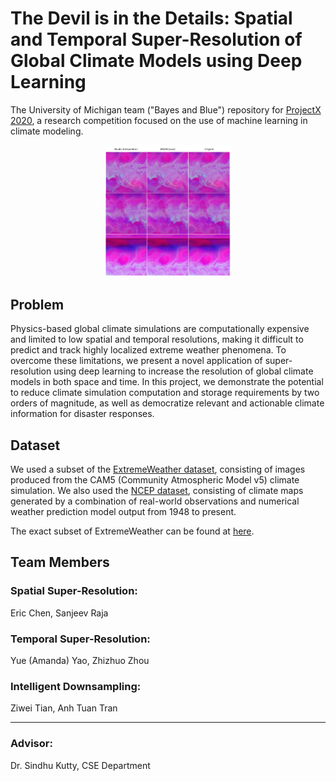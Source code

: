 # The Devil is in the Details: Spatial and Temporal Super-Resolution of Global Climate Models using Deep Learning
The University of Michigan team ("Bayes and Blue") repository for [ProjectX 2020](https://www.projectx2020.com/), a research competition focused on the use of machine learning in climate modeling. 

<div align="center">
  <img alt='SRGAN results' src="https://github.com/ericch99/bayes-and-blue/blob/master/srgan-results.PNG?raw=true" width="40%">
</div>

## Problem
Physics-based global climate simulations are computationally expensive and limited to low spatial and temporal resolutions, making it difficult to predict and track highly localized extreme weather phenomena. To overcome these limitations, we present a novel application of super-resolution using deep learning to increase the resolution of global climate models in both space and time. In this project, we demonstrate the potential to reduce climate simulation computation and storage requirements by two orders of magnitude, as well as democratize relevant and actionable climate information for disaster responses.

## Dataset
We used a subset of the [ExtremeWeather dataset](https://extremeweatherdataset.github.io/), consisting of images produced from the CAM5 (Community Atmospheric Model v5) climate simulation. We also used the [NCEP dataset](https://psl.noaa.gov/data/gridded/data.ncep.reanalysis.html), consisting of climate maps generated by a combination of real-world observations and numerical weather prediction model output from 1948 to present. 

The exact subset of ExtremeWeather can be found at [here](https://drive.google.com/drive/folders/13J8klWz6rRl6uUCpGzGl8nAl1wrOWH7-?usp=sharing).

## Team Members
### Spatial Super-Resolution: 
Eric Chen, Sanjeev Raja

### Temporal Super-Resolution: 
Yue (Amanda) Yao, Zhizhuo Zhou

### Intelligent Downsampling:
Ziwei Tian, Anh Tuan Tran

<hr>

### Advisor: 
Dr. Sindhu Kutty, CSE Department
